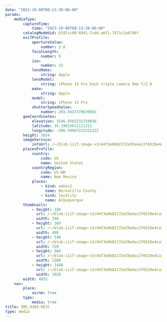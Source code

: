 ```yaml
---
date: "2023-10-08T08:13:30-06:00"
params:
    mediaType:
        captureTime:
            time: "2023-10-08T08:13:30-06:00"
        catalogNodeUid: 0197cc00-6041-7cdd-a6f1-7471c1a6746f
        exifProfile:
            apertureValue:
                number: 2.8
            focalLength:
                number: 9
            iso:
                number: 32
            lensMake:
                string: Apple
            lensModel:
                string: iPhone 13 Pro back triple camera 9mm f/2.8
            make:
                string: Apple
            model:
                string: iPhone 13 Pro
            shutterSpeedValue:
                number: 293.9447379639803
        geoCoordinates:
            elevation: 1546.8562231759656
            latitude: 35.19633611111111
            longitude: -106.59667222222222
        height: 3024
        imageService:
            infoUrl: /~/blob-iiif-image-v3/44f3e8682172e39a4ac2f6529e4ca3ddbc76a9fec5d4e7277ecb03a2946797db/info.json
        placesProfile:
            country:
                code: US
                name: United States
            countryRegion:
                code: US-NM
                name: New Mexico
            places:
                - kind: admin2
                  name: Bernalillo County
                - kind: locality
                  name: Albuquerque
        thumbnails:
            - height: 180
              url: /~/blob-iiif-image-v3/44f3e8682172e39a4ac2f6529e4ca3ddbc76a9fec5d4e7277ecb03a2946797db/full/240%2C180/0/default.jpg
              width: 240
            - height: 360
              url: /~/blob-iiif-image-v3/44f3e8682172e39a4ac2f6529e4ca3ddbc76a9fec5d4e7277ecb03a2946797db/full/480%2C360/0/default.jpg
              width: 480
            - height: 540
              url: /~/blob-iiif-image-v3/44f3e8682172e39a4ac2f6529e4ca3ddbc76a9fec5d4e7277ecb03a2946797db/full/720%2C540/0/default.jpg
              width: 720
            - height: 960
              url: /~/blob-iiif-image-v3/44f3e8682172e39a4ac2f6529e4ca3ddbc76a9fec5d4e7277ecb03a2946797db/full/1280%2C960/0/default.jpg
              width: 1280
            - height: 1440
              url: /~/blob-iiif-image-v3/44f3e8682172e39a4ac2f6529e4ca3ddbc76a9fec5d4e7277ecb03a2946797db/full/1920%2C1440/0/default.jpg
              width: 1920
        width: 4032
    nav:
        place:
            us/nm: true
        type:
            media: true
title: IMG_9384.HEIC
type: media
---
```


